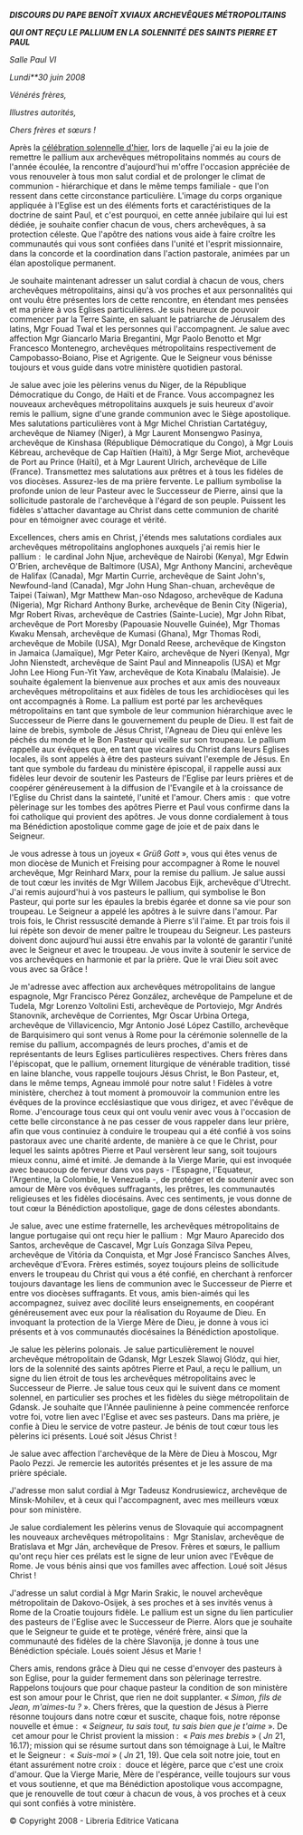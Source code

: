 ***DISCOURS DU PAPE BENOÎT XVI******AUX ARCHEVÊQUES MÉTROPOLITAINS***

***QUI ONT REÇU LE PALLIUM EN LA SOLENNITÉ*** ***DES SAINTS PIERRE ET PAUL***

*Salle Paul VI*

*Lundi**30 juin 2008*

*Vénérés frères,*

*Illustres autorités,*

*Chers frères et sœurs !*

Après la [célébration solennelle d'hier](/content/benedict-xvi/fr/homilies/2008/documents/hf_ben-xvi_hom_20080629_pallio.html), lors de laquelle j'ai eu la joie de remettre le pallium aux archevêques métropolitains nommés au cours de l'année écoulée, la rencontre d'aujourd'hui m'offre l'occasion appréciée de vous renouveler à tous mon salut cordial et de prolonger le climat de communion - hiérarchique et dans le même temps familiale - que l'on ressent dans cette circonstance particulière. L'image du corps organique appliquée à l'Eglise est un des éléments forts et caractéristiques de la doctrine de saint Paul, et c'est pourquoi, en cette année jubilaire qui lui est dédiée, je souhaite confier chacun de vous, chers archevêques, à sa protection céleste. Que l'apôtre des nations vous aide à faire croître les communautés qui vous sont confiées dans l'unité et l'esprit missionnaire, dans la concorde et la coordination dans l'action pastorale, animées par un élan apostolique permanent.

Je souhaite maintenant adresser un salut cordial à chacun de vous, chers archevêques métropolitains, ainsi qu'à vos proches et aux personnalités qui ont voulu être présentes lors de cette rencontre, en étendant mes pensées et ma prière à vos Eglises particulières. Je suis heureux de pouvoir commencer par la Terre Sainte, en saluant le patriarche de Jérusalem des latins, Mgr Fouad Twal et les personnes qui l'accompagnent. Je salue avec affection Mgr Giancarlo Maria Bregantini, Mgr Paolo Benotto et Mgr Francesco Montenegro, archevêques métropolitains respectivement de Campobasso-Boiano, Pise et Agrigente. Que le Seigneur vous bénisse toujours et vous guide dans votre ministère quotidien pastoral.

Je salue avec joie les pèlerins venus du Niger, de la République Démocratique du Congo, de Haïti et de France. Vous accompagnez les nouveaux archevêques métropolitains auxquels je suis heureux d'avoir remis le pallium, signe d'une grande communion avec le Siège apostolique. Mes salutations particulières vont à Mgr Michel Christian Cartatéguy, archevêque de Niamey (Niger), à Mgr Laurent Monsengwo Pasinya, archevêque de Kinshasa (République Démocratique du Congo), à Mgr Louis Kébreau, archevêque de Cap Haïtien (Haïti), à Mgr Serge Miot, archevêque de Port au Prince (Haïti), et à Mgr Laurent Ulrich, archevêque de Lille (France). Transmettez mes salutations aux prêtres et à tous les fidèles de vos diocèses. Assurez-les de ma prière fervente. Le pallium symbolise la profonde union de leur Pasteur avec le Successeur de Pierre, ainsi que la sollicitude pastorale de l'archevêque à l'égard de son peuple. Puissent les fidèles s'attacher davantage au Christ dans cette communion de charité pour en témoigner avec courage et vérité.

Excellences, chers amis en Christ, j'étends mes salutations cordiales aux archevêques métropolitains anglophones auxquels j'ai remis hier le pallium :  le cardinal John Njue, archevêque de Nairobi (Kenya), Mgr Edwin O'Brien, archevêque de Baltimore (USA), Mgr Anthony Mancini, archevêque de Halifax (Canada), Mgr Martin Currie, archevêque de Saint John's, Newfound-land (Canada), Mgr John Hung Shan-chuan, archevêque de Taipei (Taiwan), Mgr Matthew Man-oso Ndagoso, archevêque de Kaduna (Nigeria), Mgr Richard Anthony Burke, archevêque de Benin City (Nigeria), Mgr Robert Rivas, archevêque de Castries (Sainte-Lucie), Mgr John Ribat, archevêque de Port Moresby (Papouasie Nouvelle Guinée), Mgr Thomas Kwaku Mensah, archevêque de Kumasi (Ghana), Mgr Thomas Rodi, archevêque de Mobile (USA), Mgr Donald Reese, archevêque de Kingston in Jamaica (Jamaïque), Mgr Peter Kairo, archevêque de Nyeri (Kenya), Mgr John Nienstedt, archevêque de Saint Paul and Minneapolis (USA) et Mgr John Lee Hiong Fun-Yit Yaw, archevêque de Kota Kinabalu (Malaisie). Je souhaite également la bienvenue aux proches et aux amis des nouveaux archevêques métropolitains et aux fidèles de tous les archidiocèses qui les ont accompagnés à Rome. La pallium est porté par les archevêques métropolitains en tant que symbole de leur communion hiérarchique avec le Successeur de Pierre dans le gouvernement du peuple de Dieu. Il est fait de laine de brebis, symbole de Jésus Christ, l'Agneau de Dieu qui enlève les péchés du monde et le Bon Pasteur qui veille sur son troupeau. Le pallium rappelle aux évêques que, en tant que vicaires du Christ dans leurs Eglises locales, ils sont appelés à être des pasteurs suivant l'exemple de Jésus. En tant que symbole du fardeau du ministère épiscopal, il rappelle aussi aux fidèles leur devoir de soutenir les Pasteurs de l'Eglise par leurs prières et de coopérer généreusement à la diffusion de l'Evangile et à la croissance de l'Eglise du Christ dans la sainteté, l'unité et l'amour. Chers amis :  que votre pèlerinage sur les tombes des apôtres Pierre et Paul vous confirme dans la foi catholique qui provient des apôtres. Je vous donne cordialement à tous ma Bénédiction apostolique comme gage de joie et de paix dans le Seigneur.

Je vous adresse à tous un joyeux « *Grüß Gott* », vous qui êtes venus de mon diocèse de Munich et Freising pour accompagner à Rome le nouvel archevêque, Mgr Reinhard Marx, pour la remise du pallium. Je salue aussi de tout cœur les invités de Mgr Willem Jacobus Eijk, archevêque d'Utrecht. J'ai remis aujourd'hui à vos pasteurs le pallium, qui symbolise le Bon Pasteur, qui porte sur les épaules la brebis égarée et donne sa vie pour son troupeau. Le Seigneur a appelé les apôtres à le suivre dans l'amour. Par trois fois, le Christ ressuscité demande à Pierre s'il l'aime. Et par trois fois il lui répète son devoir de mener paître le troupeau du Seigneur. Les pasteurs doivent donc aujourd'hui aussi être envahis par la volonté de garantir l'unité avec le Seigneur et avec le troupeau. Je vous invite à soutenir le service de vos archevêques en harmonie et par la prière. Que le vrai Dieu soit avec vous avec sa Grâce !

Je m'adresse avec affection aux archevêques métropolitains de langue espagnole, Mgr Francisco Pérez González, archevêque de Pampelune et de Tudela, Mgr Lorenzo Voltolini Esti, archevêque de Portoviejo, Mgr Andrés Stanovnik, archevêque de Corrientes, Mgr Oscar Urbina Ortega, archevêque de Villavicencio, Mgr Antonio José López Castillo, archevêque de Barquisimero qui sont venus à Rome pour la cérémonie solennelle de la remise du pallium, accompagnés de leurs proches, d'amis et de représentants de leurs Eglises particulières respectives. Chers frères dans l'épiscopat, que le pallium, ornement liturgique de vénérable tradition, tissé en laine blanche, vous rappelle toujours Jésus Christ, le Bon Pasteur, et, dans le même temps, Agneau immolé pour notre salut ! Fidèles à votre ministère, cherchez à tout moment à promouvoir la communion entre les évêques de la province ecclésiastique que vous dirigez, et avec l'évêque de Rome. J'encourage tous ceux qui ont voulu venir avec vous à l'occasion de cette belle circonstance à ne pas cesser de vous rappeler dans leur prière, afin que vous continuiez à conduire le troupeau qui a été confié à vos soins pastoraux avec une charité ardente, de manière à ce que le Christ, pour lequel les saints apôtres Pierre et Paul versèrent leur sang, soit toujours mieux connu, aimé et imité. Je demande à la Vierge Marie, qui est invoquée avec beaucoup de ferveur dans vos pays - l'Espagne, l'Equateur, l'Argentine, la Colombie, le Venezuela -, de protéger et de soutenir avec son amour de Mère vos évêques suffragants, les prêtres, les communautés religieuses et les fidèles diocésains. Avec ces sentiments, je vous donne de tout cœur la Bénédiction apostolique, gage de dons célestes abondants.

Je salue, avec une estime fraternelle, les archevêques métropolitains de langue portugaise qui ont reçu hier le pallium :  Mgr Mauro Aparecido dos Santos, archevêque de Cascavel, Mgr Luís Gonzaga Silva Pepeu, archevêque de Vitória da Conquista, et Mgr José Francisco Sanches Alves, archevêque d'Evora. Frères estimés, soyez toujours pleins de sollicitude envers le troupeau du Christ qui vous a été confié, en cherchant à renforcer toujours davantage les liens de communion avec le Successeur de Pierre et entre vos diocèses suffragants. Et vous, amis bien-aimés qui les accompagnez, suivez avec docilité leurs enseignements, en coopérant généreusement avec eux pour la réalisation du Royaume de Dieu. En invoquant la protection de la Vierge Mère de Dieu, je donne à vous ici présents et à vos communautés diocésaines la Bénédiction apostolique.

Je salue les pèlerins polonais. Je salue particulièrement le nouvel archevêque métropolitain de Gdansk, Mgr Leszek Slawoj Glódz, qui hier, lors de la solennité des saints apôtres Pierre et Paul, a reçu le pallium, un signe du lien étroit de tous les archevêques métropolitains avec le Successeur de Pierre. Je salue tous ceux qui le suivent dans ce moment solennel, en particulier ses proches et les fidèles du siège métropolitain de Gdansk. Je souhaite que l'Année paulinienne à peine commencée renforce votre foi, votre lien avec l'Eglise et avec ses pasteurs. Dans ma prière, je confie à Dieu le service de votre pasteur. Je bénis de tout cœur tous les pèlerins ici présents. Loué soit Jésus Christ !

Je salue avec affection l'archevêque de la Mère de Dieu à Moscou, Mgr Paolo Pezzi. Je remercie les autorités présentes et je les assure de ma prière spéciale.

J'adresse mon salut cordial à Mgr Tadeusz Kondrusiewicz, archevêque de Minsk-Mohilev, et à ceux qui l'accompagnent, avec mes meilleurs vœux pour son ministère.

Je salue cordialement les pèlerins venus de Slovaquie qui accompagnent les nouveaux archevêques métropolitains :  Mgr Stanislav, archevêque de Bratislava et Mgr Ján, archevêque de Presov. Frères et sœurs, le pallium qu'ont reçu hier ces prélats est le signe de leur union avec l'Evêque de Rome. Je vous bénis ainsi que vos familles avec affection. Loué soit Jésus Christ !

J'adresse un salut cordial à Mgr Marin Srakic, le nouvel archevêque métropolitain de Dakovo-Osijek, à ses proches et à ses invités venus à Rome de la Croatie toujours fidèle. Le pallium est un signe du lien particulier des pasteurs de l'Eglise avec le Successeur de Pierre. Alors que je souhaite que le Seigneur te guide et te protège, vénéré frère, ainsi que la communauté des fidèles de la chère Slavonija, je donne à tous une Bénédiction spéciale. Loués soient Jésus et Marie !

Chers amis, rendons grâce à Dieu qui ne cesse d'envoyer des pasteurs à son Eglise, pour la guider fermement dans son pèlerinage terrestre. Rappelons toujours que pour chaque pasteur la condition de son ministère est son amour pour le Christ, que rien ne doit supplanter. « *Simon, fils de Jean, m'aimes-tu ?* ». Chers frères, que la question de Jésus à Pierre résonne toujours dans notre cœur et suscite, chaque fois, notre réponse nouvelle et émue :  « *Seigneur, tu sais tout, tu sais bien que je t'aime* ». De  cet amour pour le Christ provient la mission :  « *Pais mes brebis* » ( *Jn* 21, 16.17); mission qui se résume surtout dans son témoignage à Lui, le Maître et le Seigneur :  « *Suis-moi* » ( *Jn* 21, 19). Que cela soit notre joie, tout en étant assurément notre croix :  douce et légère, parce que c'est une croix d'amour. Que la Vierge Marie, Mère de l'espérance, veille toujours sur vous et vous soutienne, et que ma Bénédiction apostolique vous accompagne, que je renouvelle de tout cœur à chacun de vous, à vos proches et à ceux qui sont confiés à votre ministère.

© Copyright 2008 - Libreria Editrice Vaticana